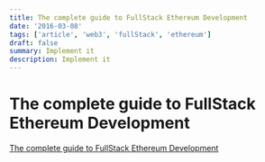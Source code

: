 ```yaml
---
title: The complete guide to FullStack Ethereum Development
date: '2016-03-08'
tags: ['article', 'web3', 'fullStack', 'ethereum']
draft: false
summary: Implement it
description: Implement it
---
```


# The complete guide to FullStack Ethereum Development

[The complete guide to FullStack Ethereum Development](https://dev.to/dabit3/the-complete-guide-to-full-stack-ethereum-development-3j13)